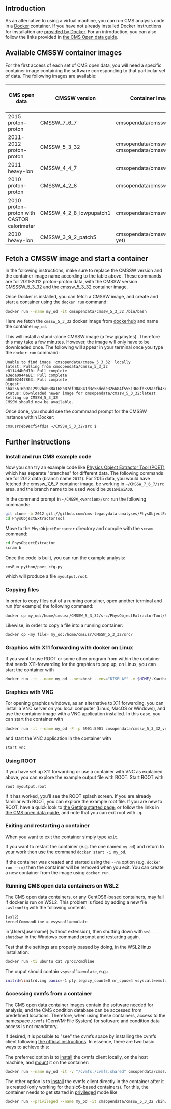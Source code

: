 ## Introduction

As an alternative to using a virtual machine, you can run CMS analysis code in a [Docker](https://www.docker.com/) container. If you have not already installed Docker instructions for installation are [provided by Docker](https://docs.docker.com/install/). For an introduction, you can also follow the links provided in [the CMS Open data guide](https://cms-opendata-guide.web.cern.ch/tools/docker/).

## Available CMSSW container images

For the first access of each set of CMS open data, you will need a specific container image containing the software corresponding to that particular set of data. The following images are available:

| CMS open data | CMSSW version | Container image (dockerhub) | Alternative image location (GitLab) |
| ------------- |-------------| -----| -----: |
| 2015 proton-proton | CMSSW_7_6_7 | cmsopendata/cmssw_7_6_7 (not yet) | [link](https://gitlab.cern.ch/cms-cloud/cmssw-docker/container_registry/10519) |
| 2011-2012 proton-proton | CMSSW_5_3_32 | cmsopendata/cmssw_5_3_32 cmsopendata/cmssw_5_3_32_vnc | [link](https://gitlab.cern.ch/cms-cloud/cmssw-docker-opendata/container_registry/10289) <br /> [link](https://gitlab.cern.ch/cms-cloud/cmssw-docker-opendata/container_registry/10290) |
| 2011 heavy-ion | CMSSW_4_4_7 | cmsopendata/cmssw_4_4_7 (not yet) | [link](https://gitlab.cern.ch/cms-cloud/cmssw-docker/container_registry/8237) |
| 2010 proton-proton | CMSSW_4_2_8 | cmsopendata/cmssw_4_2_8 | [link](https://gitlab.cern.ch/cms-cloud/cmssw-docker/container_registry/7721) |
| 2010 proton-proton with CASTOR calorimeter | CMSSW_4_2_8_lowpupatch1 | cmsopendata/cmssw_4_2_8_lowpupatch1 | [link](https://gitlab.cern.ch/cms-cloud/cmssw-docker/container_registry/10519) |
| 2010 heavy-ion | CMSSW_3_9_2_patch5 | cmsopendata/cmssw_3_9_2_patch5 (not yet) | [link](https://gitlab.cern.ch/cms-cloud/cmssw-docker/container_registry/8225) |

## Fetch a CMSSW image and start a container

In the following instructions, make sure to replace the CMSSW version and the container image name according to the table above. These commands are for 2011-2012 proton-proton data, with the CMSSW version CMSSSW_5_3_32 and the cmssw_5_3_32 container image.

Once Docker is installed, you can fetch a CMSSW image, and create and start a container using the `docker run` command:

```sh
docker run --name my_od -it cmsopendata/cmssw_5_3_32 /bin/bash
```

Here we fetch the `cmssw_5_3_32` docker image from [dockerhub](https://hub.docker.com/u/cmsopendata) and name the container `my_od`.

This will install a stand-alone CMSSW image (a few gigabytes). Therefore this may take a few minutes. However, the image will only have to be downloaded once. The following will appear in your terminal once you type the `docker run` command:

```console
Unable to find image 'cmsopendata/cmssw_5_3_32' locally
latest: Pulling from cmsopendata/cmssw_5_3_32
e8114d4b0d10: Pull complete
a3eda0944a81: Pull complete
a88502447863: Pull complete
Digest: sha256:6b9a12992ba088a168b87df98a841d3c56dede326684f5551368fd359acfb43c
Status: Downloaded newer image for cmsopendata/cmssw_5_3_32:latest
Setting up CMSSW_5_3_32
CMSSW should now be available.
```

Once done, you should see the commmand prompt for the CMSSW instance within Docker:

```console
cmsusr@eb9ecf54fd2a ~/CMSSW_5_3_32/src $
```

## Further instructions

### Install and run CMS example code

Now you can try an example code like [Physics Object Extractor Tool (POET)](https://github.com/cms-legacydata-analyses/PhysObjectExtractorTool) which has separate "branches" for different data. The following commands are for 2012 data (branch name `2012`). For 2015 data, you would have fetched the cmssw_7_6_7 container image, be working in `~/CMSSW_7_6_7/src` area, and the branch name to be used would be `2015MiniAOD`.

In the command prompt in `~/CMSSW_<version>/src` run the following commands:

```sh
git clone -b 2012 git://github.com/cms-legacydata-analyses/PhysObjectExtractorTool.git
cd PhysObjectExtractorTool
```

Move to the `PhysObjectExtractor` directory and compile with the `scram` command:

```sh
cd PhysObjectExtractor
scram b
```

Once the code is built, you can run the example analysis:

```sh
cmsRun python/poet_cfg.py
```

which will produce a file `myoutput.root`.

### Copying files

In order to copy files out of a running container, open another terminal and run (for example) the following command:

```sh
docker cp my_od:/home/cmsusr/CMSSW_5_3_32/src/PhysObjectExtractorTool/PhysObjectExtractor/myoutput.root .
```

Likewise, in order to copy a file into a running container:


```sh
docker cp <my file> my_od:/home/cmsusr/CMSSW_5_3_32/src/
```

### Graphics with X11 forwarding with docker on Linux

If you want to use ROOT or some other program from within the container that needs X11-forwarding for the graphics to pop up, on Linux, you can start the container with

```sh
docker run -it --name my_od --net=host --env="DISPLAY" -v $HOME/.Xauthority:/home/cmsusr/.Xauthority:rw  cmsopendata/cmssw_5_3_32:latest /bin/bash
```

### Graphics with VNC

For opening graphics windows, as an alternative to X11 forwarding, you can install a VNC server on you local computer (Linux, MacOS or Windows), and use the container image with a VNC application installed. In this case, you can start the container with

```sh
docker run -it --name my_od -P -p 5901:5901 cmsopendata/cmssw_5_3_32_vnc:latest /bin/bash
```

and start the VNC application in the container with

```sh
start_vnc
```

### Using ROOT

If you have set up X11 forwarding or use a container with VNC as explained above, you can explore the example output file with ROOT. Start ROOT with

```sh
root myoutput.root
```

If it has worked, you’ll see the ROOT splash screen. If you are already familiar with ROOT, you can explore the example root file. If you are new to ROOT, have a quick look to [the Getting started page](/docs/cms-getting-started-2015), or follow the links in [the CMS open data guide](https://cms-opendata-guide.web.cern.ch/tools/root/), and note that you can exit root with `.q`.



### Exiting and restarting a container

When you want to exit the container simply type `exit`.

If you want to restart the container (e.g. the one named `my_od`) and return to your work then use the command `docker start -i my_od`.

If the container was created and started using the `--rm` option (e.g. `docker run --rm`) then the container will be removed when you exit. You can create a new container from the image using `docker run`.


### Running CMS open data containers on WSL2

The CMS open data containers, or any CentOS6-based containers, may fail if docker is run on WSL2. This problem is fixed by adding a new file `.wslconfig` with the following contents

```sh
[wsl2]
kernelCommandLine = vsyscall=emulate
```

in \Users\[username] (without extension), then shutting down with `wsl --shutdown` in the Windows command prompt and restarting again.

Test that the settings are properly passed by doing, in the WSL2 linux installation:

```sh
docker run -ti ubuntu cat /proc/cmdline
```

The ouput should contain `vsyscall=emulate`, e.g.:

```sh
initrd=\initrd.img panic=-1 pty.legacy_count=0 nr_cpus=4 vsyscall=emulate
```

### Accessing cvmfs from a container

The CMS open data container images contain the software needed for analysis, and the CMS condition database can be accessed from predefined locations. Therefore, when using these containers, access to the namespace `/cvmfs` (CernVM-File System) for software and condition data access is not mandatory.

If desired, it is possible to "see" the cvmfs space by installing the cvmfs client following [the official instructions](https://cvmfs.readthedocs.io). In essence, there are two basic ways to achieve this:

The preferred option is to [install](https://cvmfs.readthedocs.io/en/stable/cpt-quickstart.html) the cvmfs client locally, on the host machine, and [mount](https://cvmfs.readthedocs.io/en/stable/cpt-configure.html#bind-mount-from-the-host) it on the container:

```sh
docker run --name my_od -it -v "/cvmfs:/cvmfs:shared" cmsopendata/cmssw_5_3_32 /bin/bash
```

The other option is to [install](https://cvmfs.readthedocs.io/en/stable/cpt-quickstart.html) the cvmfs client directly in the container after it is created (only working for the slc6-based containers).  For this, the container needs to get started in [privileged](https://cvmfs.readthedocs.io/en/stable/cpt-configure.html#mount-inside-a-container) mode like

```sh
docker run --privileged --name my_od -it cmsopendata/cmssw_5_3_32 /bin/bash
```
